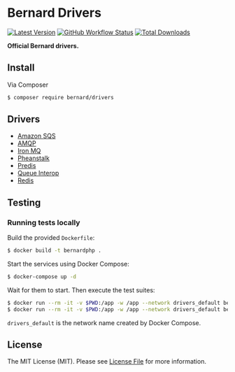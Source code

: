 # Bernard Drivers

[![Latest Version](https://img.shields.io/github/release/bernardphp/drivers.svg?style=flat-square)](https://github.com/bernardphp/drivers/releases)
[![GitHub Workflow Status](https://img.shields.io/github/workflow/status/bernardphp/drivers/CI?style=flat-square)](https://github.com/bernardphp/drivers/actions?query=workflow%3ACI)
[![Total Downloads](https://img.shields.io/packagist/dt/bernard/drivers.svg?style=flat-square)](https://packagist.org/packages/bernard/drivers)

**Official Bernard drivers.**


## Install

Via Composer

```bash
$ composer require bernard/drivers
```


## Drivers

- [Amazon SQS](src/Sqs)
- [AMQP](src/Amqp)
- [Iron MQ](src/IronMQ)
- [Pheanstalk](src/Pheanstalk)
- [Predis](src/Predis)
- [Queue Interop](src/QueueInterop)
- [Redis](src/Redis)


## Testing

### Running tests locally

Build the provided `Dockerfile`:

```bash
$ docker build -t bernardphp .
```

Start the services using Docker Compose:

```bash
$ docker-compose up -d
```

Wait for them to start. Then execute the test suites:

```bash
$ docker run --rm -it -v $PWD:/app -w /app --network drivers_default bernard vendor/bin/phpunit
$ docker run --rm -it -v $PWD:/app -w /app --network drivers_default bernard vendor/bin/phpunit --group integration
```

`drivers_default` is the network name created by Docker Compose.


## License

The MIT License (MIT). Please see [License File](LICENSE) for more information.
